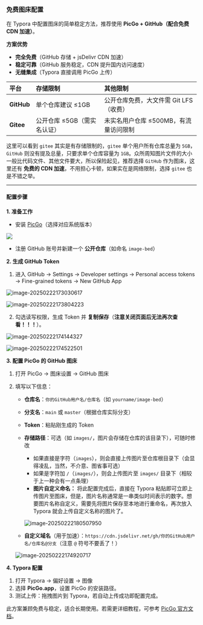 ### 免费图床配置

在 Typora 中配置图床的简单稳定方法，推荐使用 **PicGo + GitHub（配合免费 CDN 加速）**。

**方案优势**

- **完全免费**（GitHub 存储 + jsDelivr CDN 加速）
- **稳定可靠**（GitHub 服务稳定，CDN 提升国内访问速度）
- **无缝集成**（Typora 直接调用 PicGo 上传）

| 平台       | 存储限制                    | 其他限制                               |
| :--------- | :-------------------------- | :------------------------------------- |
| **GitHub** | 单个仓库建议 ≤1GB           | 公开仓库免费，大文件需 Git LFS（收费） |
| **Gitee**  | 公开仓库 ≤5GB（需实名认证） | 未实名用户仓库 ≤500MB，有流量访问限制  |

这里可以看到 `gitee` 其实是有存储限制的，`gitee` 单个用户所有仓库总量为 `5GB`，`GitHub` 则没有提及总量，只要求单个仓库容量为 `1GB`。众所周知图片文件的大小一般比代码文件、其他文件要大，所以保险起见，推荐选择 `GitHub` 作为图床，这里还有 **免费的 CDN 加速**，不用担心卡顿，如果实在是网络限制，选择 `gitee` 也是不错之举。

---

#### 配置步骤

**1. 准备工作**

- 安装 [PicGo](https://github.com/Molunerfinn/PicGo/releases)（选择对应系统版本）

![](https://cdn.jsdelivr.net/gh/huangcancan-xbc/Drawing-bed@master/Typora/image-20250222172656601.png)

- 注册 GitHub 账号并新建一个 **公开仓库**（如命名 `image-bed`）

**2. 生成 GitHub Token**

1. 进入 GitHub → Settings → Developer settings → Personal access tokens → Fine-grained tokens → New GitHub App

![image-20250222173030617](https://cdn.jsdelivr.net/gh/huangcancan-xbc/Drawing-bed@master/Typora/image-20250222173030617.png)

![image-20250222173804223](https://cdn.jsdelivr.net/gh/huangcancan-xbc/Drawing-bed@master/Typora/image-20250222173804223.png)

2.   勾选读写权限，生成 Token 并 **复制保存**（**注意关闭页面后无法再次查看！！！**）。

![image-20250222174144327](https://cdn.jsdelivr.net/gh/huangcancan-xbc/Drawing-bed@master/Typora/image-20250222174144327.png)

![image-20250222174522501](https://cdn.jsdelivr.net/gh/huangcancan-xbc/Drawing-bed@master/Typora/image-20250222174522501.png)

**3. 配置 PicGo 的 GitHub 图床**

1. 打开 PicGo → 图床设置 → GitHub 图床
2. 填写以下信息：
   - **仓库名**：`你的GitHub用户名/仓库名`（如 `yourname/image-bed`）
   - **分支名**：`main` 或 `master`（根据仓库实际分支）
   - **Token**：粘贴刚生成的 Token
   - **存储路径**：可选（如 `images/`，图片会存储在仓库的该目录下），可随时修改
   
       -   如果直接是字符（`images`），则会直接上传图片至仓库根目录下（会显得凌乱，当然，不介意、图省事可选）
       -   如果是字符加 `/`（`images/`），则会上传图片至 `images/` 目录下（相较于上一种会有一点条理）
       -   **图片自定义命名：** 将此配置完成后，直接在 Typora 粘贴即可立即上传图片至图床，但是，图片名称通常是一串类似时间表示的数字。想要图片名称自定义，需要先将图片保存至本地进行重命名，再次放入 Typora 就会上传自定义名称的图片了。
   
       ![image-20250222180507950](https://cdn.jsdelivr.net/gh/huangcancan-xbc/Drawing-bed@master/Typora/image-20250222180507950.png)
   
   - **自定义域名**（用于加速）：`https://cdn.jsdelivr.net/gh/你的GitHub用户名/仓库名@分支`（注意 `@` 符号不要丢了！）
   
   ![image-20250222174920717](https://cdn.jsdelivr.net/gh/huangcancan-xbc/Drawing-bed@master/Typora/image-20250222174920717.png)

**4. Typora 配置**

1. 打开 Typora → 偏好设置 → 图像
2. 选择 **PicGo.app**，设置 PicGo 的安装路径。
3. 测试上传：拖拽图片到 Typora，若自动上传成功即配置完成。

此方案兼顾免费与稳定，适合长期使用。若需更详细教程，可参考 [PicGo 官方文档](https://picgo.github.io/PicGo-Doc/)。
